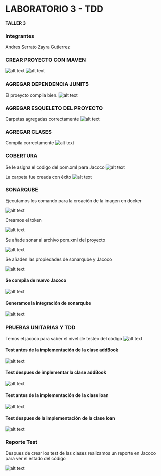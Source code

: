 # LABORATORIO 3 - TDD

#### TALLER 3

### Integrantes

Andres Serrato
Zayra Gutierrez

### CREAR PROYECTO CON MAVEN

![alt text](images/image.png)
![alt text](images/image-1.png)

### AGREGAR DEPENDENCIA JUNIT5

El proeycto compila bien.
![alt text](images/image-2.png)


### AGREGAR ESQUELETO DEL PROYECTO

Carpetas agregadas correctamente
![alt text](images/image-6.png)

### AGREGAR CLASES

Compila correctamente
![alt text](images/image-7.png)



### COBERTURA

Se le asigna el codigo del pom.xml para Jacoco
![alt text](images/image-8.png)

La carpeta fue creada con éxito
![alt text](images/image-9.png)

### SONARQUBE

Ejecutamos los comando para la creación de la imagen en docker 

![alt text](images/image-4%20copy.png)

Creamos el token

![alt text](images/image-3%20copy.png)

Se añade sonar al archivo pom.xml del proyecto

![alt text](images/image%20copy.png)

Se añaden las propiedades de sonarqube y Jacoco

![alt text](images/image-1%20copy.png)

#### Se compila de nuevo Jacoco

![alt text](images/image-2%20copy.png)

#### Generamos la integración de sonarqube

![alt text](images/image-5%20copy.png)



### PRUEBAS UNITARIAS Y TDD

Temos el jacoco para saber el nivel de testeo del código
![alt text](images/image-10.png)

#### Test antes de la implementación de la clase addBook
![alt text](images/image-1.png)

#### Test despues de implementar la clase addBook

![alt text](images/image.png)


#### Test antes de la implementación de la clase loan

![alt text](images/image-2.png)


#### Test despues de la implementación de la clase loan

![alt text](images/image-11.png)


### Reporte Test

Despues de crear los test de las clases realizamos un reporte en Jacoco para ver el estado del código

![alt text](images/jacoco.png)